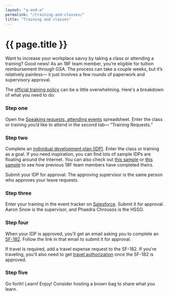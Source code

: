 ```yaml
---
layout: "q-and-a"
permalink: "/training-and-classes/"
title: "Training and classes"
---
```


# {{ page.title }}

Want to increase your workplace savvy by taking a class or attending a training? Good news! As an 18F team member, you’re eligible for tuition reimbursement through GSA. The process can take a couple weeks, but it’s relatively painless— it just involves a few rounds of paperwork and supervisory approval.

The [official training policy](https://docs.google.com/document/d/18VcWDZbXw7lNAHj_OJbRMZBacEgO2IKJZSsTqy33gOY/edit#heading=h.hmzkrq8b1z05) can be a little overwhelming. Here's a breakdown of what you need to do:


### Step one
Open the [Speaking requests, attending events](https://docs.google.com/spreadsheets/d/1Y0336rKQ4FiTFhoQynRjoVuJFzXEgaV0QcHqaNd-Eis/edit#gid=2072167708) spreadsheet. Enter the class or training you’d like to attend in the second tab— ”Training Requests.”


### Step two
Complete an [individual development plan (IDP)](https://insite.gsa.gov/portal/content/656782). Enter the class or training as a goal.  If you need inspiration, you can find lots of sample IDPs are floating around the Internet. You can also check out [this sample](https://drive.google.com/a/gsa.gov/file/d/1Sid8vVFgR69gYOin5FUxbVbuC6XGEu-zIii9dO7xBN4VrWumKvl02Zs0NFKxg_bUGikkSiakn0HBFdlP/view) or [this sample](https://docs.google.com/document/d/1IDVXKHnj9lVWiloBShZ9tuU3Wwe7ErTUL0hVDncKau4/edit) to see how previous 18F team members have completed theirs. 

 Submit your IDP for approval. The approving supervisor is the same person who approves your leave requests.


### Step three
Enter your training in the event tracker on [Salesforce](https://insite.gsa.gov/portal/content/646482). Submit it for approval. Aaron Snow is the supervisor, and Phaedra Chrousos is the HSSO.


### Step four
When your IDP is approved, you’ll get an email asking you to complete an [SF-182](https://drive.google.com/a/gsa.gov/file/d/0B9DenuU408s4ZDRHVWNMSEI2WlE/view). Follow the link in that email to submit it for approval.

If travel is required, add a travel expense request to the SF-182. If you're traveling, you'll also need to get [travel authorization](../travel/) once the SF-182 is approved.


### Step five
Go forth! Learn! Enjoy! Consider hosting a brown bag to share what you learn.

